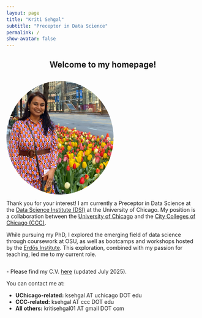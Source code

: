 ```yaml
---
layout: page
title: "Kriti Sehgal"
subtitle: "Preceptor in Data Science"
permalink: /
show-avatar: false
---
```


<style>
.about-container {
  display: flex;
  align-items: center;
  flex-wrap: wrap;
  margin-top: 30px;
}

.about-image {
  width: 280px;
  border-radius: 50%;
  margin-right: 30px;
}

.about-text {
  flex: 1;
  min-width: 280px;
}

/* Mobile styles */
@media (max-width: 768px) {
  .about-container {
    flex-direction: column;
    align-items: center;
  }

  .about-image {
    margin: 0 auto 20px auto;
    display: block;
  }

  .about-text {
    text-align: left;
  }
}
</style>

<h2 style="text-align: center;">Welcome to my homepage!</h2>

<div class="about-container">
  <img class="about-image" src="/assets/img/Kriti.JPG" alt="Picture of Kriti Sehgal">

  <div class="about-text">
    <p>
      Thank you for your interest! I am currently a Preceptor in Data Science at the
      <a href="https://datascience.uchicago.edu/" target="_blank">Data Science Institute (DSI)</a>
      at the University of Chicago. My position is a collaboration between the
      <a href="https://www.uchicago.edu/en" target="_blank">University of Chicago</a> and the
      <a href="https://www.ccc.edu/" target="_blank">City Colleges of Chicago (CCC)</a>.
    </p>
    <p>
      While pursuing my PhD, I explored the emerging field of data science through coursework at OSU,
      as well as bootcamps and workshops hosted by the
      <a href="https://www.erdosinstitute.org/" target="_blank">Erdős Institute</a>.
      This exploration, combined with my passion for teaching, led me to my current role.
    </p>
  </div>
</div>

<p>
  - Please find my C.V. <a href="/assets/files/CV_July_2025.pdf" target="_blank">here</a> (updated July 2025).
</p>

<p>You can contact me at:</p>
<ul>
  <li><strong>UChicago-related:</strong> ksehgal AT uchicago DOT edu</li>
  <li><strong>CCC-related:</strong> ksehgal AT ccc DOT edu</li>
  <li><strong>All others:</strong> kritisehgal01 AT gmail DOT com</li>
</ul>
